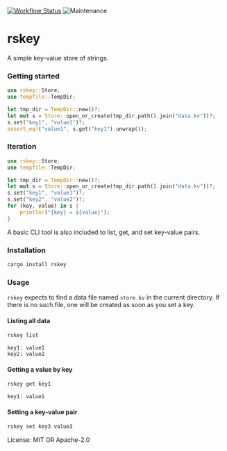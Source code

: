 [![Workflow Status](https://github.com/bitfield/rskey/workflows/CI/badge.svg)](https://github.com/bitfield/rskey/actions?query=workflow%3A%22CI%22)
![Maintenance](https://img.shields.io/badge/maintenance-actively--developed-brightgreen.svg)

# rskey

A simple key-value store of strings.

### Getting started

```rust
use rskey::Store;
use tempfile::TempDir;

let tmp_dir = TempDir::new()?;
let mut s = Store::open_or_create(tmp_dir.path().join("data.kv"))?;
s.set("key1", "value1")?;
assert_eq!("value1", s.get("key1").unwrap());
```

### Iteration

```rust
use rskey::Store;
use tempfile::TempDir;

let tmp_dir = TempDir::new()?;
let mut s = Store::open_or_create(tmp_dir.path().join("data.kv"))?;
s.set("key1", "value1")?;
s.set("key2", "value2")?;
for (key, value) in s {
    println!("{key} = ${value}");
}
```

A basic CLI tool is also included to list, get, and set key-value pairs.

### Installation

```sh
cargo install rskey
```

### Usage

`rskey` expects to find a data file named `store.kv` in the current
directory. If there is no such file, one will be created as soon as you set
a key.

#### Listing all data

```sh
rskey list
```
```
key1: value1
key2: value2
```

#### Getting a value by key

```sh
rskey get key1
```
```
key1: value1
```

#### Setting a key-value pair

```sh
rskey set key3 value3
```

License: MIT OR Apache-2.0
